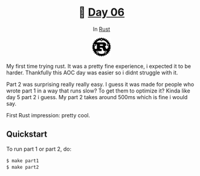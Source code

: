 <h1 align="center">🎄 <a href="https://adventofcode.com/2023/day/6">Day 06</a></h1>
<p align="center">In <a href="https://www.rust-lang.org/">Rust</a></p>
<p align="center">
	<img src="https://raw.githubusercontent.com/devicons/devicon/55609aa5bd817ff167afce0d965585c92040787a/icons/rust/rust-plain.svg" width="50px">
</p>

My first time trying rust. It was a pretty fine experience, i expected it to be harder. Thankfully
this AOC day was easier so i didnt struggle with it.

Part 2 was surprising really really easy. I guess it was made for people who wrote part 1 in a way
that runs slow? To get them to optimize it? Kinda like day 5 part 2 i guess. My part 2 takes
around 500ms which is fine i would say.

First Rust impression: pretty cool.

## Quickstart
To run part 1 or part 2, do:
```sh
$ make part1
$ make part2
```
